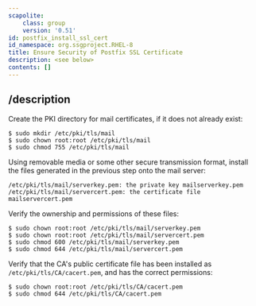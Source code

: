 ```yaml
---
scapolite:
    class: group
    version: '0.51'
id: postfix_install_ssl_cert
id_namespace: org.ssgproject.RHEL-8
title: Ensure Security of Postfix SSL Certificate
description: <see below>
contents: []
---
```



## /description

Create
the PKI directory for mail certificates, if it does not already exist:

``` 
$ sudo mkdir /etc/pki/tls/mail
$ sudo chown root:root /etc/pki/tls/mail
$ sudo chmod 755 /etc/pki/tls/mail
```

Using removable media or some other secure transmission format, install
the files generated in the previous step onto the mail server:

``` 
/etc/pki/tls/mail/serverkey.pem: the private key mailserverkey.pem
/etc/pki/tls/mail/servercert.pem: the certificate file mailservercert.pem
```

Verify the ownership and permissions of these files:

``` 
$ sudo chown root:root /etc/pki/tls/mail/serverkey.pem
$ sudo chown root:root /etc/pki/tls/mail/servercert.pem
$ sudo chmod 600 /etc/pki/tls/mail/serverkey.pem
$ sudo chmod 644 /etc/pki/tls/mail/servercert.pem
```

Verify that the CA\'s public certificate file has been installed as
`/etc/pki/tls/CA/cacert.pem`, and has the correct permissions:

``` 
$ sudo chown root:root /etc/pki/tls/CA/cacert.pem
$ sudo chmod 644 /etc/pki/tls/CA/cacert.pem
```
